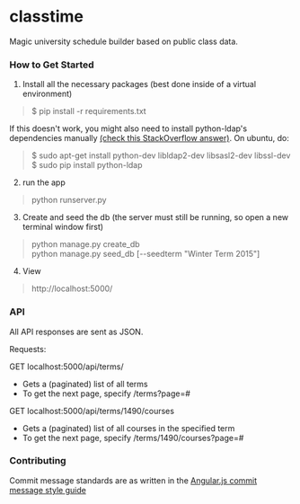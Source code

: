 classtime
=========

Magic university schedule builder based on public class data.  

### How to Get Started

1. Install all the necessary packages (best done inside of a virtual environment)  
> $ pip install -r requirements.txt

If this doesn't work, you might also need to install python-ldap's dependencies manually [(check this StackOverflow answer)](stackoverflow.com/questions/4768446/python-cant-install-python-ldap). On ubuntu, do:  
> $ sudo apt-get install python-dev libldap2-dev libsasl2-dev libssl-dev
> $ sudo pip install python-ldap

2. run the app
> python runserver.py

3. Create and seed the db (the server must still be running, so open a new terminal window first)
> python manage.py create_db  
> python manage.py seed_db [--seedterm "Winter Term 2015"]

4. View
> http://localhost:5000/

### API

All API responses are sent as JSON.  

Requests:  

GET localhost:5000/api/terms/
- Gets a (paginated) list of all terms
- To get the next page, specify /terms?page=#

GET localhost:5000/api/terms/1490/courses
- Gets a (paginated) list of all courses in the specified term
- To get the next page, specify /terms/1490/courses?page=#

### Contributing

Commit message standards are as written in the [Angular.js commit message style guide](https://docs.google.com/document/d/1QrDFcIiPjSLDn3EL15IJygNPiHORgU1_OOAqWjiDU5Y/edit?pli=1#)